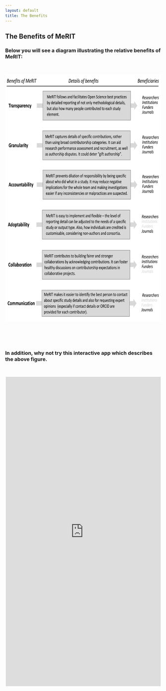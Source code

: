 ```yaml
---
layout: default
title: The Benefits
---
```


<h2>The Benefits of MeRIT</h2>
 <h3>Below you will see a diagram illustrating the relative benefits of MeRIT:</h3>
<br>     
  <p align="center">
      <img src="merit_fig2.png" alt="merit figure 2"
      width="700" 
     height="800"> 
</p> <br>
<br>
<br>

<h3>In addition, why not try this interactive app which describes the above figure. </h3> <br>

  <p align="center">
<iframe src = "https://edivimeycook.shinyapps.io/MeRIT_DNA/" style = "border:none; width:500px; height:1000px;"></iframe
</p>
